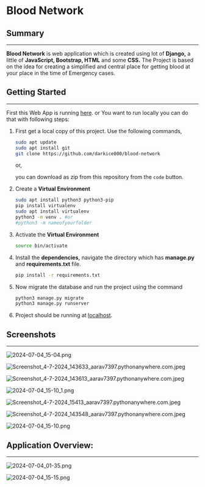 # Blood Network

## Summary

---

**Blood Network** is web application which is created using lot of **Django,** a little of **JavaScript, Bootstrap, HTML** and some **CSS.** The Project is based on the idea for creating a simplified and central place for getting blood at your place in the time of Emergency cases.

## Getting Started

---

First this Web App is running [here](https://aarav7397.pythonanywhere.com). or You want to run locally you can do that with following steps:

1. First get a local copy of this project. Use the following commands,
    
    ```bash
    sudo apt update
    sudo apt install git
    git clone https://github.com/darkice000/blood-network
    ```
    
    or, 
    
    you can download as zip from this repository from the `code` button.
    
2. Create a **Virtual Environment** 
    
    ```bash
    sudo apt install python3 python3-pip
    pip install virtualenv
    sudo apt install virtualenv
    python3 -m venv . #or 
    #python3 -m nameofyourfolder
    ```
    
3. Activate the **Virtual Environment** 
    
    ```bash
    source bin/activate
    ```
    
4. Install the **dependencies,** navigate the directory which has **manage.py** and **requirements.txt** file.
    
    ```bash
    pip install -r requirements.txt 
    ```
    
5. Now migrate the database and run the project using the command
    
    ```bash
    python3 manage.py migrate
    python3 manage.py runserver
    ```
    
6. Project should be running at [localhost](http://localhost).

## Screenshots

---

![2024-07-04_15-04.png](Blood%20Network%2010c376d5a4c34a02af94f4c0fb779f2a/2024-07-04_15-04.png)

![Screenshot_4-7-2024_143633_aarav7397.pythonanywhere.com.jpeg](Blood%20Network%2010c376d5a4c34a02af94f4c0fb779f2a/Screenshot_4-7-2024_143633_aarav7397.pythonanywhere.com.jpeg)

![Screenshot_4-7-2024_143613_aarav7397.pythonanywhere.com.jpeg](Blood%20Network%2010c376d5a4c34a02af94f4c0fb779f2a/Screenshot_4-7-2024_143613_aarav7397.pythonanywhere.com.jpeg)

![2024-07-04_15-10_1.png](Blood%20Network%2010c376d5a4c34a02af94f4c0fb779f2a/2024-07-04_15-10_1.png)

![Screenshot_4-7-2024_15413_aarav7397.pythonanywhere.com.jpeg](Blood%20Network%2010c376d5a4c34a02af94f4c0fb779f2a/Screenshot_4-7-2024_15413_aarav7397.pythonanywhere.com.jpeg)

![Screenshot_4-7-2024_143548_aarav7397.pythonanywhere.com.jpeg](Blood%20Network%2010c376d5a4c34a02af94f4c0fb779f2a/Screenshot_4-7-2024_143548_aarav7397.pythonanywhere.com.jpeg)

![2024-07-04_15-10.png](Blood%20Network%2010c376d5a4c34a02af94f4c0fb779f2a/2024-07-04_15-10.png)

## Application Overview:

---

![2024-07-04_01-35.png](Blood%20Network%2010c376d5a4c34a02af94f4c0fb779f2a/2024-07-04_01-35.png)

![2024-07-04_15-15.png](Blood%20Network%2010c376d5a4c34a02af94f4c0fb779f2a/2024-07-04_15-15.png)